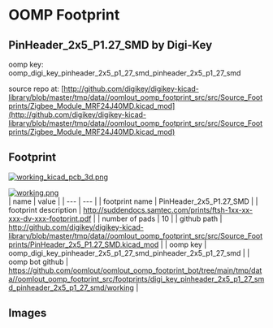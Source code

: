 # OOMP Footprint  
## PinHeader_2x5_P1.27_SMD  by Digi-Key  
  
oomp key: oomp_digi_key_pinheader_2x5_p1_27_smd_pinheader_2x5_p1_27_smd  
  
source repo at: [http://github.com/digikey/digikey-kicad-library/blob/master/tmp/data//oomlout_oomp_footprint_src/src/Source_Footprints/Zigbee_Module_MRF24J40MD.kicad_mod](http://github.com/digikey/digikey-kicad-library/blob/master/tmp/data//oomlout_oomp_footprint_src/src/Source_Footprints/Zigbee_Module_MRF24J40MD.kicad_mod)  
## Footprint  
  
[![working_kicad_pcb_3d.png](working_kicad_pcb_3d_600.png)](working_kicad_pcb_3d.png)  
  
[![working.png](working_600.png)](working.png)  
| name | value | 
| --- | --- | 
| footprint name | PinHeader_2x5_P1.27_SMD | 
| footprint description | http://suddendocs.samtec.com/prints/ftsh-1xx-xx-xxx-dv-xxx-footprint.pdf | 
| number of pads | 10 | 
| github path | http://github.com/digikey/digikey-kicad-library/blob/master/tmp/data//oomlout_oomp_footprint_src/src/Source_Footprints/PinHeader_2x5_P1.27_SMD.kicad_mod | 
| oomp key | oomp_digi_key_pinheader_2x5_p1_27_smd_pinheader_2x5_p1_27_smd | 
| oomp bot github | https://github.com/oomlout/oomlout_oomp_footprint_bot/tree/main/tmp/data//oomlout_oomp_footprint_src/footprints/digi_key_pinheader_2x5_p1_27_smd_pinheader_2x5_p1_27_smd/working | 
## Images  
